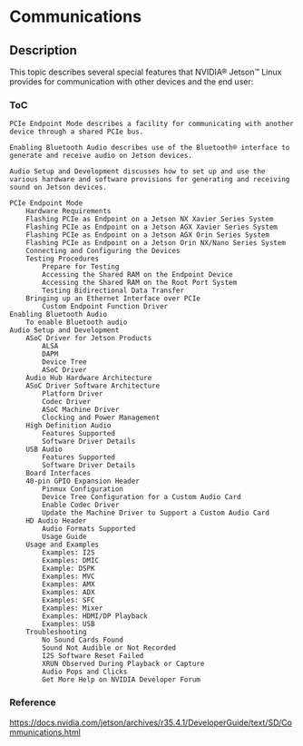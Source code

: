 # Communications

## Description

This topic describes several special features that NVIDIA® Jetson™ Linux provides for communication with other devices and the end user:

### ToC


    PCIe Endpoint Mode describes a facility for communicating with another device through a shared PCIe bus.

    Enabling Bluetooth Audio describes use of the Bluetooth® interface to generate and receive audio on Jetson devices.

    Audio Setup and Development discusses how to set up and use the various hardware and software provisions for generating and receiving sound on Jetson devices.

    PCIe Endpoint Mode
        Hardware Requirements
        Flashing PCIe as Endpoint on a Jetson NX Xavier Series System
        Flashing PCIe as Endpoint on a Jetson AGX Xavier Series System
        Flashing PCIe as Endpoint on a Jetson AGX Orin Series System
        Flashing PCIe as Endpoint on a Jetson Orin NX/Nano Series System
        Connecting and Configuring the Devices
        Testing Procedures
            Prepare for Testing
            Accessing the Shared RAM on the Endpoint Device
            Accessing the Shared RAM on the Root Port System
            Testing Bidirectional Data Transfer
        Bringing up an Ethernet Interface over PCIe
            Custom Endpoint Function Driver
    Enabling Bluetooth Audio
        To enable Bluetooth audio
    Audio Setup and Development
        ASoC Driver for Jetson Products
            ALSA
            DAPM
            Device Tree
            ASoC Driver
        Audio Hub Hardware Architecture
        ASoC Driver Software Architecture
            Platform Driver
            Codec Driver
            ASoC Machine Driver
            Clocking and Power Management
        High Definition Audio
            Features Supported
            Software Driver Details
        USB Audio
            Features Supported
            Software Driver Details
        Board Interfaces
        40-pin GPIO Expansion Header
            Pinmux Configuration
            Device Tree Configuration for a Custom Audio Card
            Enable Codec Driver
            Update the Machine Driver to Support a Custom Audio Card
        HD Audio Header
            Audio Formats Supported
            Usage Guide
        Usage and Examples
            Examples: I2S
            Examples: DMIC
            Example: DSPK
            Examples: MVC
            Examples: AMX
            Examples: ADX
            Examples: SFC
            Examples: Mixer
            Examples: HDMI/DP Playback
            Examples: USB
        Troubleshooting
            No Sound Cards Found
            Sound Not Audible or Not Recorded
            I2S Software Reset Failed
            XRUN Observed During Playback or Capture
            Audio Pops and Clicks
            Get More Help on NVIDIA Developer Forum
            
### Reference

https://docs.nvidia.com/jetson/archives/r35.4.1/DeveloperGuide/text/SD/Communications.html
